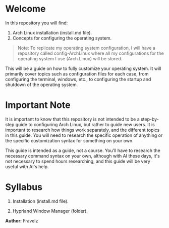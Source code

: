 # Welcome

In this repository you will find:
1. Arch Linux installation (install.md file).
2. Concepts for configuring the operating system.

> Note: To replicate my operating system configuration, I will have a repository called config-ArchLinux where all my configurations for the operating system I use (Arch Linux) will be stored.

This will be a guide on how to fully customize your operating system. It will primarily cover topics such as configuration files for each case, from configuring the terminal, windows, etc., to configuring the startup and shutdown of the operating system.

# Important Note

It is important to know that this repository is not intended to be a step-by-step guide to configuring Arch Linux, but rather to guide new users. It is important to research how things work separately, and the different topics in this guide. You will need to research the specific operation of anything or the specific customization syntax for something on your own.

This guide is intended as a guide, not a course.
You'll have to research the necessary command syntax on your own, although with AI these days, it's not necessary to spend hours researching, and this guide will be very useful with AI's help.

# Syllabus

1. Installation (install.md file).

2. Hyprland Window Manager (folder).

**Author:** Fravelz

